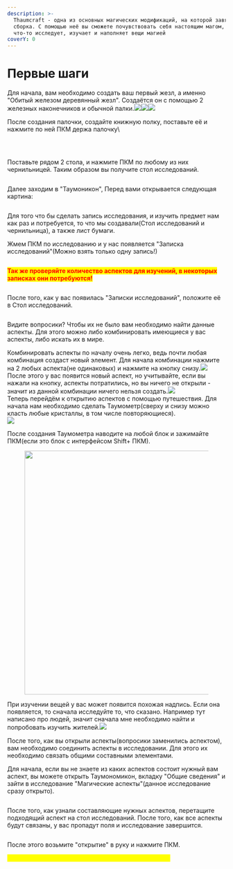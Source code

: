 ```yaml
---
description: >-
  Thaumcraft - одна из основных магических модификаций, на которой завязана
  сборка. С помощью неё вы сможете почувствовать себя настоящим магом, который
  что-то исследует, изучает и наполняет вещи магией
coverY: 0
---
```


# Первые шаги

Для начала, вам необходимо создать ваш первый жезл, а именно "Обитый железом деревянный жезл". Создаётся он с помощью 2 железных наконечников и обычной палки.![](<../.gitbook/assets/image (5) (1).png>)![](<../.gitbook/assets/image (3) (1).png>)![](<../.gitbook/assets/image (4).png>)

После создания палочки, создайте книжную полку, поставьте её и нажмите по ней ПКМ держа палочку\


<figure><img src="../.gitbook/assets/image (2).png" alt=""><figcaption><p><br></p></figcaption></figure>

Поставьте рядом 2 стола, и нажмите ПКМ по любому из них чернильницей. Таким образом вы получите стол исследований.

<figure><img src="../.gitbook/assets/image (17).png" alt=""><figcaption></figcaption></figure>

Далее заходим в "Таумоникон", Перед вами открывается следующая картина:

<figure><img src="../.gitbook/assets/image (20) (1).png" alt=""><figcaption></figcaption></figure>



Для того что бы сделать запись исследования, и изучить предмет нам как раз и потребуется, то что мы создавали(Стол исследований и чернильница), а также лист бумаги.

Жмем ПКМ по исследованию и у нас появляется "Записка исследований"(Можно взять только одну запись!)

<figure><img src="../.gitbook/assets/image (21) (1).png" alt=""><figcaption></figcaption></figure>

<mark style="color:red;">**Так же проверяйте количество аспектов для изучений,  в некоторых записках они потребуются!**</mark>

<figure><img src="../.gitbook/assets/image (14) (1).png" alt=""><figcaption></figcaption></figure>

После того, как у вас появилась "Записки исследований", положите её в Стол исследований.

<figure><img src="../.gitbook/assets/image (16) (1).png" alt=""><figcaption></figcaption></figure>

Видите вопросики? Чтобы их не было вам необходимо найти данные аспекты. Для этого можно либо комбинировать имеющиеся у вас аспекты, либо искать их в мире.

Комбинировать аспекты по началу очень легко, ведь почти любая комбинация создаст новый элемент. Для начала комбинации нажмите на 2 любых аспекта(не одинаковых) и нажмите на кнопку снизу.![](<../.gitbook/assets/image (16).png>)\
После этого у вас появится новый аспект, но учитывайте, если вы нажали на кнопку, аспекты потратились, но вы ничего не открыли - значит из данной комбинации ничего нельзя создать.![](<../.gitbook/assets/image (23).png>)\
Теперь перейдём к открытию аспектов с помощью путешествия. Для начала нам необходимо сделать Таумометр(сверху и снизу можно класть любые кристаллы, в том числе повторяющиеся).\
![](<../.gitbook/assets/image (11) (1).png>)

После создания Таумометра наводите на любой блок и зажимайте ПКМ(если это блок с интерфейсом Shift+ ПКМ).

<figure><img src="../.gitbook/assets/image (24).png" alt="" width="563"><figcaption></figcaption></figure>

При изучении вещей у вас может появится похожая надпись. Если она появляется, то сначала исследуйте то, что сказано. Например тут написано про людей, значит сначала мне необходимо найти и попробовать изучить жителей.![](<../.gitbook/assets/image (8) (1).png>)

После того, как вы открыли аспекты(вопросики заменились аспектом), вам необходимо соединить аспекты в исследовании. Для этого их необходимо связать общими составными элементами.

Для начала, если вы не знаете из каких аспектов состоит нужный вам аспект, вы можете открыть Таумономикон, вкладку "Общие сведения" и зайти в исследование "Магические аспекты"(данное исследование сразу открыто).

<figure><img src="../.gitbook/assets/image (1).png" alt=""><figcaption></figcaption></figure>

После того, как узнали составляющие нужных аспектов, перетащите подходящий аспект на стол исследований. После того, как все аспекты будут связаны, у вас пропадут поля и исследование завершится.

<figure><img src="../.gitbook/assets/image (9).png" alt=""><figcaption></figcaption></figure>

После этого возьмите "открытие" в руку и нажмите ПКМ.

&#x20;                                        <mark style="color:yellow;">**Поздравляю! Вы выучили основную механику мода!**</mark>
